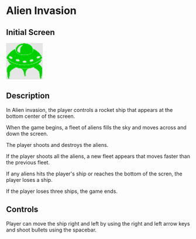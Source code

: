 # Alien Invasion
## Initial Screen
<img src="images/alien.bmp" height="100" width="100" />

## Description
In Alien invasion, the player controls a rocket ship that appears at the bottom center of the screen. 

When the game begins, a fleet of aliens fills the sky and moves across and down the screen. 

The player shoots and destroys the aliens. 

If the player shoots all the aliens, a new fleet appears that moves faster than the previous fleet. 

If any aliens hits the player's ship or reaches the bottom of the scren, the player loses a ship.

If the player loses three ships, the game ends.

## Controls
Player can move the ship right and left by using the right and left arrow keys and shoot bullets using the spacebar.

   

